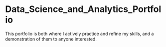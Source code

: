 # Data_Science_and_Analytics_Portfolio
This portfolio is both where I actively practice and refine my skills, and a demonstration of them to anyone interested.
